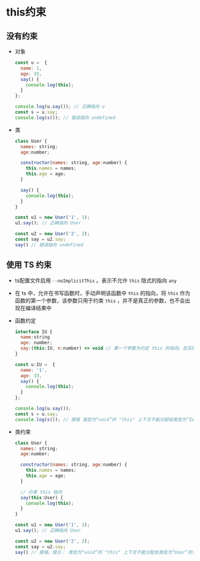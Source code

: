 # this约束

## 没有约束

  - 对象

    ```javascript
    const u =  {
      name: 1,
      age: 33,
      say() {
        console.log(this);
      }
    };

    console.log(u.say()); // 正确指向 u
    const s = u.say;
    console.log(s()); // 错误指向 undefined
    ```

  - 类

    ```javascript
    class User {
      names: string;
      age:number;

      constructor(names: string, age:number) {
        this.names = names;
        this.age = age;
      }

      say() {
        console.log(this);
      }
    }

    const u1 = new User('1', 1);
    u1.say(); // 正确指向 User

    const u2 = new User('2', 2);
    const say = u2.say;
    say() // 错误指向 undefined
    ```

## 使用 TS 约束

  - ts配置文件启用 `--noImplicitThis` 。表示不允许 `this` 隐式的指向 `any`

  - 在 ts 中，允许在书写函数时，手动声明该函数中 `this` 的指向，将 `this` 作为函数的第一个参数，该参数只用于约束 `this` ，并不是真正的参数，也不会出现在编译结果中

  - 函数约定

    ```javascript
    interface IU {
      name:string
      age: number;
      say:(this:IU, n:number) => void // 第一个参数为约定 this 的指向。在实际调用中将会不存在。 n 为实际的第一个参数
    }

    const u:IU =  {
      name: '1',
      age: 33,
      say() {
        console.log(this);
      }
    };

    console.log(u.say());
    const s = u.say;
    console.log(s()); // 报错 类型为“void”的 "this" 上下文不能分配给类型为“IU”的方法的 "this"
    ```

  - 类约束

    ```javascript
    class User {
      names: string;
      age:number;

      constructor(names: string, age:number) {
        this.names = names;
        this.age = age;
      }

      // 约束 this 指向
      say(this:User) {
        console.log(this);
      }
    }

    const u1 = new User('1', 1);
    u1.say(); // 正确指向 User

    const u2 = new User('2', 2);
    const say = u2.say;
    say() // 报错。提示： 类型为“void”的 "this" 上下文不能分配给类型为“User”的方法的 "this"
    ```
